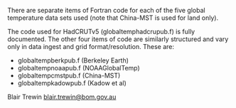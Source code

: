 There are separate items of Fortran code for each of the five global temperature data sets used
(note that China-MST is used for land only).

The code used for HadCRUTv5 (globaltemphadcrupub.f) is fully documented. The other four items of
code are similarly structured and vary only in data ingest and grid format/resolution. These are:

- globaltempberkpub.f (Berkeley Earth)
- globaltempnoaapub.f (NOAAGlobalTemp)
- globaltempcmstpub.f (China-MST)
- globaltempkadowpub.f (Kadow et al)

Blair Trewin
blair.trewin@bom.gov.au

